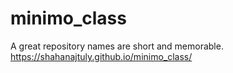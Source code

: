 # minimo_class
A great repository names are short and memorable.
https://shahanajtuly.github.io/minimo_class/
